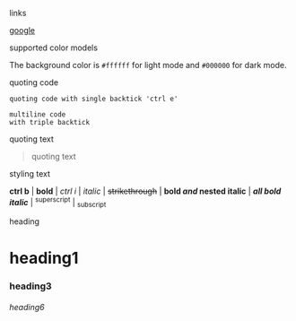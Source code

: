 links

[google](https://google.com)

supported color models

The background color is `#ffffff` for light mode and `#000000` for dark mode.

quoting code

`quoting code with single backtick 'ctrl e'`
```
multiline code
with triple backtick
```

quoting text

> quoting text

styling text

**ctrl b** | __bold__ | *ctrl i* |  _italic_ | ~~strikethrough~~ | **bold _and_ nested italic** | ***all bold italic*** | <sup>superscript</sup> | <sub>subscript</sub>

heading

# heading1
### heading3
###### heading6
